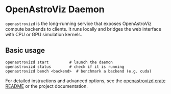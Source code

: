 # OpenAstroViz Daemon

`openastrovizd` is the long-running service that exposes OpenAstroViz compute backends to clients. It runs locally and bridges the web interface with CPU or GPU simulation kernels.

## Basic usage

```
openastrovizd start         # launch the daemon
openastrovizd status        # check if it is running
openastrovizd bench <backend>  # benchmark a backend (e.g. cuda)
```

For detailed instructions and advanced options, see the [openastrovizd crate README](openastrovizd/README.md) or the project documentation.
